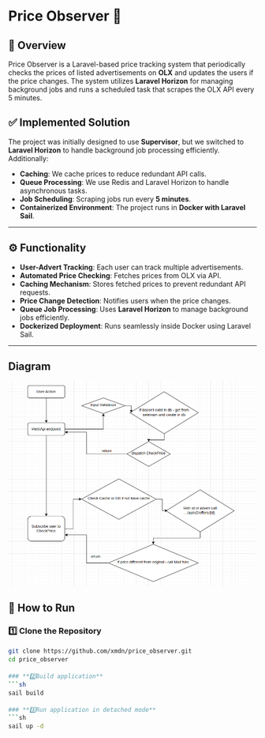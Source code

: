 # Price Observer 🚀

## 📌 Overview
Price Observer is a Laravel-based price tracking system that periodically checks the prices of listed advertisements on **OLX** and updates the users if the price changes. The system utilizes **Laravel Horizon** for managing background jobs and runs a scheduled task that scrapes the OLX API every 5 minutes.

## ✅ Implemented Solution
The project was initially designed to use **Supervisor**, but we switched to **Laravel Horizon** to handle background job processing efficiently. Additionally:
- **Caching**: We cache prices to reduce redundant API calls.
- **Queue Processing**: We use Redis and Laravel Horizon to handle asynchronous tasks.
- **Job Scheduling**: Scraping jobs run every **5 minutes**.
- **Containerized Environment**: The project runs in **Docker with Laravel Sail**.

---

## ⚙️ Functionality
- **User-Advert Tracking**: Each user can track multiple advertisements.
- **Automated Price Checking**: Fetches prices from OLX via API.
- **Caching Mechanism**: Stores fetched prices to prevent redundant API requests.
- **Price Change Detection**: Notifies users when the price changes.
- **Queue Job Processing**: Uses **Laravel Horizon** to manage background jobs efficiently.
- **Dockerized Deployment**: Runs seamlessly inside Docker using Laravel Sail.

---

## Diagram 
![alt text](image.png)

## 🚀 How to Run

### **1️⃣ Clone the Repository**
```sh
git clone https://github.com/xmdn/price_observer.git
cd price_observer

### **2️⃣Build application**
```sh
sail build

### **3️⃣Run application in detached mode**
```sh
sail up -d
